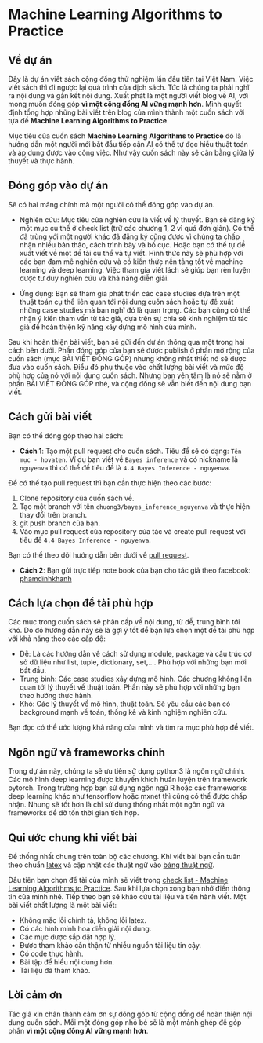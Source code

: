 # Machine Learning Algorithms to Practice

## Về dự án 

Đây là dự án viết sách cộng đồng thử nghiệm lần đầu tiên tại Việt Nam. Việc viết sách thì đi ngược lại quá trình của dịch sách. Tức là chúng ta phải nghĩ ra nội dung và gắn kết nội dung. Xuất phát là một người viết blog về AI, với mong muốn đóng góp **vì một cộng đồng AI vững mạnh hơn**. Mình quyết định tổng hợp những bài viết trên blog của mình thành một cuốn sách với tựa đề **Machine Learning Algorithms to Practice**.

Mục tiêu của cuốn sách **Machine Learning Algorithms to Practice** đó là hướng dẫn một người mới bắt đầu tiếp cận AI có thể tự đọc hiểu thuật toán và áp dụng được vào công việc. Như vậy cuốn sách này sẽ cân bằng giữa lý thuyết và thực hành.

## Đóng góp vào dự án

Sẽ có hai mảng chính mà một người có thể đóng góp vào dự án.

- Nghiên cứu: Mục tiêu của nghiên cứu là viết về lý thuyết. Bạn sẽ đăng ký một mục cụ thể ở check list (trừ các chương 1, 2 vì quá đơn giản). Có thể đã trùng với một người khác đã đăng ký cũng được vì chúng ta chấp nhận nhiều bản thảo, cách trình bày và bố cục. Hoặc bạn có thể tự đề xuất viết về một đề tài cụ thể và tự viết. Hình thức này sẽ phù hợp với các bạn đam mê nghiên cứu và có kiến thức nền tảng tốt về machine learning và deep learning. Việc tham gia viết lách sẽ giúp bạn rèn luyện được tư duy nghiên cứu và khả năng diễn giải.

- Ứng dụng: Bạn sẽ tham gia phát triển các case studies dựa trên một thuật toán cụ thể liên quan tới nội dung cuốn sách hoặc tự đề xuất những case studies mà bạn nghĩ đó là quan trọng. Các bạn cũng có thể nhận ý kiến tham vấn từ tác giả, dựa trên sự chia sẻ kinh nghiệm từ tác giả để hoàn thiện kỹ năng xây dựng mô hình của mình.

Sau khi hoàn thiện bài viết, bạn sẽ gửi đến dự án thông qua một trong hai cách bên dưới. Phần đóng góp của bạn sẽ được publish ở phần mở rộng của cuốn sách (mục BÀI VIẾT ĐÓNG GÓP) nhưng không nhất thiết nó sẽ được đưa vào cuốn sách. Điều đó phụ thuộc vào chất lượng bài viết và mức độ phù hợp của nó với nội dung cuốn sách. Nhưng bạn yên tâm là nó sẽ nằm ở phần BÀI VIẾT ĐÓNG GÓP nhé, và cộng đồng sẽ vẫn biết đến nội dung bạn viết.

## Cách gửi bài viết

Bạn có thể đóng góp theo hai cách:

* **Cách 1**: Tạo một pull request cho cuốn sách. Tiêu đề sẽ có dạng: `Tên mục - hovaten`. Ví dụ bạn viết về  `Bayes inference` và có nickname là `nguyenva` thì có thể để tiêu đề là `4.4 Bayes Inference - nguyenva`.

Để có thể tạo pull request thì bạn cần thực hiện theo các bước:

1. Clone repository của cuốn sách về. 
2. Tạo một branch với tên `chuong3/bayes_inference_nguyenva` và thực hiện thay đổi trên branch. 
3. git push branch của bạn.
4. Vào mục pull request của repository của tác và create pull request với tiêu đề `4.4 Bayes Inference - nguyenva`.

Bạn có thể theo dõi hướng dẫn bên dưới về [pull request](https://www.youtube.com/watch?v=MVGgNteyflw).

* **Cách 2**: Bạn gửi trực tiếp note book của bạn cho tác giả theo facebook: [phamdinhkhanh](https://www.facebook.com/langnhin.anhtrang)


## Cách lựa chọn đề tài phù hợp

Các mục trong cuốn sách sẽ phân cấp về nội dung, từ dễ, trung bình tới khó. Do đó hướng dẫn này sẽ là gợi ý tốt để bạn lựa chọn một đề tài phù hợp với khả năng theo các cấp độ:

* Dễ: Là các hướng dẫn về cách sử dụng module, package và cấu trúc cơ sở dữ liệu như list, tuple, dictionary, set,.... Phù hợp với những bạn mới bắt đầu.
* Trung bình: Các case studies xây dựng mô hình. Các chương không liên quan tới lý thuyết về thuật toán. Phần này sẽ phù hợp với những bạn theo hướng thực hành.
* Khó: Các lý thuyết về mô hình, thuật toán. Sẽ yêu cầu các bạn có background mạnh về toán, thống kê và kinh nghiệm nghiên cứu.

Bạn đọc có thể ước lượng khả năng của mình và tìm ra mục phù hợp để viết.

## Ngôn ngữ và frameworks chính

Trong dự án này, chúng ta sẽ ưu tiên sử dụng python3 là ngôn ngữ chính. Các mô hình deep learning được khuyến khích huấn luyện trên framework pytorch. Trong trường hợp bạn sử dụng ngôn ngữ R hoặc các frameworks deep learning khác như tensorflow hoặc mxnet thì cũng có thể được chấp nhận. Nhưng sẽ tốt hơn là chỉ sử dụng thống nhất một ngôn ngữ và frameworks để đỡ tốn thời gian tích hợp.

## Qui ước chung khi viết bài

Để thống nhất chung trên toàn bộ các chương. Khi viết bài bạn cần tuân theo chuẩn [latex](https://github.com/phamdinhkhanh/deepai-book/blob/main/book/latex.md) và cập nhật các thuật ngữ vào [bảng thuật ngữ](https://github.com/phamdinhkhanh/deepai-book/blob/main/book/grossary.md).

Đầu tiên bạn chọn đề tài của mình sẽ viết trong [check list - Machine Learning Algorithms to Practice](https://docs.google.com/spreadsheets/d/1cv1NmjZayeA7nlhKR8PVRsyAmfU3gEy8yIWLPg1H78Y/edit?usp=sharing). Sau khi lựa chọn xong bạn nhớ điền thông tin của mình nhé. Tiếp theo bạn sẽ khảo cứu tài liệu và tiến hành viết. Một bài viết chất lượng là một bài viết:

- Không mắc lỗi chính tả, không lỗi latex.
- Có các hình minh hoạ diễn giải nội dung.
- Các mục được sắp đặt hợp lý.
- Được tham khảo cẩn thận từ nhiều nguồn tài liệu tin cậy.
- Có code thực hành.
- Bài tập để hiểu nội dung hơn.
- Tài liệu đã tham khảo.

## Lời cảm ơn

Tác giả xin chân thành cảm ơn sự đóng góp từ cộng đồng để hoàn thiện nội dung cuốn sách. Mỗi một đóng góp nhỏ bé sẽ là một mảnh ghép để góp phần **vì một cộng đồng AI vững mạnh hơn**.
